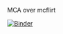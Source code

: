 MCA over mcflirt

[![Binder](https://mybinder.org/badge_logo.svg)](https://mybinder.org/v2/gh/mina94az/MCA_over_mcflirt.git/master?labpath=data_visualization.ipynb)
